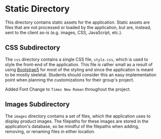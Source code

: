 # Static Directory

This directory contains static assets for the application. Static assets are files that are not processed or loaded by the application, but are, instead, sent to the client as-is (e.g. images, CSS, JavaScript, etc.).

## CSS Subdirectory

The `css` directory contains a single CSS file, `style.css`, which is used to style the front-end of the application. This file is rather small as a result of using [Bootstrap5](<https://getbootstrap.com/docs/5.1/getting-started/introduction/>) for most of the styling and since the application is meant to be mostly skeletal. Students should consider this an easy implementation point when planning the customizations for their group's project.

Added Font Change to `Times New Roman` throughout the project.

## Images Subdirectory

The `images` directory contains a set of files, which the application uses to display product images. The filepaths for these images are stored in the application's database, so be mindful of the filepaths when adding, removing, or renaming files in either location.
